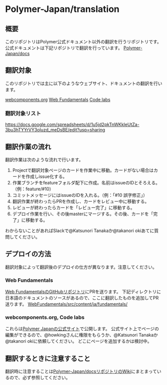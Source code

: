 # Polymer-Japan/translation

## 概要
このリポジトリはPolymer公式ドキュメント以外の翻訳を行うリポジトリです。
公式ドキュメントは下記リポジトリで翻訳を行っています。
[Polymer-Japan/docs](https://github.com/Polymer-Japan/docs)

## 翻訳対象
このリポジトリでは主に以下のようなウェブサイト、ドキュメントの翻訳を行います。

[webcomponents.org](https://www.webcomponents.org/)
[Web Fundamentals](https://developers.google.com/web/fundamentals/)
[Code labs](https://codelabs.developers.google.com/)

### 翻訳対象リスト
https://docs.google.com/spreadsheets/d/1u5jd2pkTnWKkIeUtZa-3bu3hTYYrVY3oluzd_meDsBE/edit?usp=sharing

## 翻訳作業の流れ
翻訳作業は次のような流れで行います。

1. Projectで翻訳対象ページのカードを作業中に移動。カードがない場合はカードを作成しissue化する。
2. 作業ブランチをfeatureフォルダ配下に作成。名前はissueのIDとそろえる。（例：feature/#10）
3. コミットメッセージにはissueのIDを入れる。（例：「#10 誤字修正」）
4. 翻訳作業が終わったらPRを作成し、カードをレビュー中に移動する。
5. レビューが終わったらカードを「レビュー完了」に移動する。
6. デプロイ作業を行い、その後masterにマージする。その後、カードを「完了」に移動する。

わからないことがあればSlackで@Katsunori Tanakaか@takanori okiあてに質問してください。

## デプロイの方法
翻訳対象によって翻訳後のデプロイの仕方が異なります。注意してください。

### Web Fundamentals
[Web FundamentalsのGitHubリポジトリ](https://github.com/google/WebFundamentals)にPRを送ります。
下記ディレクトリに日本語のドキュメントのソースがあるので、ここに翻訳したものを追加してPR送ります。
[WebFundamentals/src/content/ja/fundamentals/](https://github.com/google/WebFundamentals/tree/master/src/content/ja/fundamentals)

### webcomponents.org, Code labs
これらは[Polymer Japanの公式サイト](https://polymer-jp.org/)で公開します。
公式サイト上でページの編集ができるので、@howkingさんに権限をもらうか、@Katsunori Tanakaか@takanori okiに依頼してください。
どこにページを追加するかは検討中。

## 翻訳するときに注意すること
翻訳時に注意することは[Polymer-Japan/docsリポジトリのWiki](https://github.com/Polymer-Japan/docs/wiki/%E7%BF%BB%E8%A8%B3%E3%81%AE%E6%B3%A8%E6%84%8F%E4%BA%8B%E9%A0%85)にまとまっているので、必ず参照してください。
